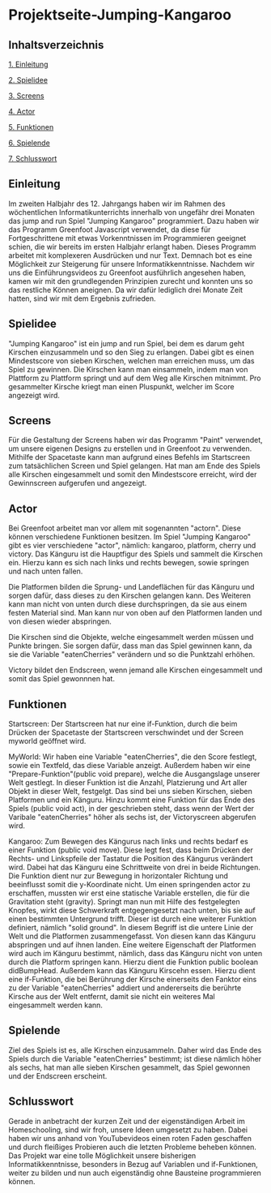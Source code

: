 # Projektseite-Jumping-Kangaroo

## Inhaltsverzeichnis

[1. Einleitung](#Einleitung)

[2. Spielidee](#Spielidee)

[3. Screens](#Screens)

[4. Actor](#Actor)

[5. Funktionen](#Funktionen)

[6. Spielende](#Spielende)

[7. Schlusswort](#Schlusswort)

## Einleitung<a name="Einleitung"></a>
Im zweiten Halbjahr des 12. Jahrgangs haben wir im Rahmen des wöchentlichen Informatikunterrichts innerhalb von ungefähr drei Monaten das jump and run Spiel "Jumping Kangaroo" programmiert. Dazu haben wir das Programm Greenfoot Javascript verwendet, da diese für Fortgeschrittene mit etwas Vorkenntnissen im Programmieren geeignet schien, die wir bereits im ersten Halbjahr erlangt haben. Dieses Programm arbeitet mit komplexeren Ausdrücken und nur Text. Demnach bot es eine Möglichkeit zur Steigerung für unsere Informatikkenntnisse. Nachdem wir uns die Einführungsvideos zu Greenfoot ausführlich angesehen haben, kamen wir mit den grundlegenden Prinzipien zurecht und konnten uns so das restliche Können aneignen.
Da wir dafür lediglich drei Monate Zeit hatten, sind wir mit dem Ergebnis zufrieden.

## Spielidee<a name="Spielidee"></a>
"Jumping Kangaroo" ist ein jump and run Spiel, bei dem es darum geht Kirschen einzusammeln und so den Sieg zu erlangen. Dabei gibt es einen Mindestscore von sieben Kirschen, welchen man erreichen muss, um das Spiel zu gewinnen. Die Kirschen kann man einsammeln, indem man von Plattform zu Plattform springt und auf dem Weg alle Kirschen mitnimmt. Pro gesammelter Kirsche kriegt man einen Pluspunkt, welcher im Score angezeigt wird. 

## Screens<a name="Screens"></a>
Für die Gestaltung der Screens haben wir das Programm "Paint" verwendet, um unsere eigenen Designs zu erstellen und in Greenfoot zu verwenden. Mithilfe der Spacetaste kann man aufgrund eines Befehls im Startscreen zum tatsächlichen Screen und Spiel gelangen. Hat man am Ende des Spiels alle Kirschen eingesammelt und somit den Mindestscore erreicht, wird der Gewinnscreen aufgerufen und angezeigt.

## Actor<a name="actor"></a>
Bei Greenfoot arbeitet man vor allem mit sogenannten "actorn". Diese können verschiedene Funktionen besitzen. Im Spiel "Jumping Kangaroo" gibt es vier verschiedene "actor", nämlich: kangaroo, platform, cherry und victory.
Das Känguru ist die Hauptfigur des Spiels und sammelt die Kirschen ein. Hierzu kann es sich nach links und rechts bewegen, sowie springen und nach unten fallen. 

Die Platformen bilden die Sprung- und Landeflächen für das Känguru und sorgen dafür, dass dieses zu den Kirschen gelangen kann. Des Weiteren kann man nicht von unten durch diese durchspringen, da sie aus einem festen Material sind. Man kann nur von oben auf den Platformen landen und von diesen wieder abspringen. 

Die Kirschen sind die Objekte, welche eingesammelt werden müssen und Punkte bringen. Sie sorgen dafür, dass man das Spiel gewinnen kann, da sie die Variable "eatenCherries" verändern und so die Punktzahl erhöhen.

Victory bildet den Endscreen, wenn jemand alle Kirschen eingesammelt und somit das Spiel gewonnnen hat. 

## Funktionen<a name="Funktionen"></a>
Startscreen: Der Startscreen hat nur eine if-Funktion, durch die beim Drücken der Spacetaste der Startscreen verschwindet und der Screen myworld geöffnet wird.

MyWorld: Wir haben eine Variable "eatenCherries", die den Score festlegt, sowie ein Textfeld, das diese Variable anzeigt. Außerdem haben wir eine "Prepare-Funktion"(public void prepare), welche die Ausgangslage unserer Welt gestlegt. In dieser Funktion ist die Anzahl, Platzierung und Art aller Objekt in dieser Welt, festgelgt. Das sind bei uns sieben Kirschen, sieben Platformen und ein Känguru. Hinzu kommt eine Funktion für das Ende des Spiels (public void act), in der geschrieben steht, dass wenn der Wert der Varibale "eatenCherries" höher als sechs ist, der Victoryscreen abgerufen wird. 

Kangaroo: Zum Bewegen des Kängurus nach links und rechts bedarf es einer Funktion (public void move). Diese legt fest, dass beim Drücken der Rechts- und Linkspfeile der Tastatur die Position des Kängurus verändert wird. Dabei hat das Känguru eine Schrittweite von drei in beide Richtungen. Die Funktion dient nur zur Bewegung in horizontaler Richtung und beeinflusst somit die y-Koordinate nicht. Um einen springenden actor zu erschaffen, mussten wir erst eine statische Variable erstellen, die für die Gravitation steht (gravity). Springt man nun mit Hilfe des festgelegten Knopfes, wirkt diese Schwerkraft entgegengesetzt nach unten, bis sie auf einen bestimmten Untergrund trifft. Dieser ist durch eine weiterer Funktion definiert, nämlich "solid ground". In diesem Begriff ist die untere Linie der Welt und die Platformen zusammengefasst. Von diesen kann das Känguru abspringen und auf ihnen landen. Eine weitere Eigenschaft der Platformen wird auch im Känguru bestimmt, nämlich, dass das Känguru nicht von unten durch die Platform springen kann. Hierzu dient die Funktion public boolean didBumpHead. Außerdem kann das Känguru Kirscehn essen. Hierzu dient eine if-Funktion, die bei Berührung der Kirsche einerseits den Fanktor eins zu der Variable "eatenCherries" addiert und andererseits die berührte Kirsche aus der Welt entfernt, damit sie nicht ein weiteres Mal eingesammelt werden kann. 

## Spielende<a name="Spielende"></a>
Ziel des Spiels ist es, alle Kirschen einzusammeln. Daher wird das Ende des Spiels durch die Variable "eatenCherries" bestimmt; ist diese nämlich höher als sechs, hat man alle sieben Kirschen gesammelt, das Spiel gewonnen und der Endscreen erscheint.

## Schlusswort<a name="Schlusswort"></a>
Gerade in anbetracht der kurzen Zeit und der eigenständigen Arbeit im Homeschooling, sind wir froh, unsere Ideen umgesetzt zu haben. Dabei haben wir uns anhand von YouTubevideos einen roten Faden geschaffen und durch fleißiges Probieren auch die letzten Probleme beheben können. Das Projekt war eine tolle Möglichkeit unsere bisherigen Informatikkenntnisse, besonders in Bezug auf Variablen und if-Funktionen, weiter zu bilden und nun auch eigenständig ohne Bausteine programmieren können. 
